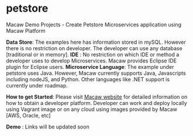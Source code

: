 # petstore
Macaw Demo Projects - Create Petstore Microservices application using Macaw Platform 

**Data Store**: The examples here has information stored in mySQL. However there is no restriction on developer. The developer can use any database [traditional or in memory]. 
**IDE** : No restriction on which IDE or method a developer uses to develop Microservices. Macaw provides Eclipse IDE plugin for Eclipse users. 
**Microservice Language**: The example under petstore uses Java. However, Macaw currently supports Java, Javascripts including nodeJS, and Python. Other languages like .NET support is currently under roadmap.

**How to get Started**:  Please visit [Macaw website](https://macaw.io/getting-started/) for detailed information on how to obtain a developer platform. Developer can work and deploy locally using Vagrant image or on any cloud using images provided by Macaw [AWS, Oracle, etc]

**Demo** : Links will be updated soon
